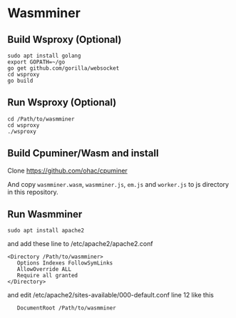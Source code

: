 # Wasmminer

## Build Wsproxy (Optional)

```
sudo apt install golang
export GOPATH=~/go
go get github.com/gorilla/websocket
cd wsproxy
go build
```

## Run Wsproxy (Optional)
```
cd /Path/to/wasmminer
cd wsproxy
./wsproxy
```
## Build Cpuminer/Wasm and install

Clone https://github.com/ohac/cpuminer

And copy `wasmminer.wasm`, `wasmminer.js`, `em.js` and `worker.js` to js directory in this repository.

## Run Wasmminer

```
sudo apt install apache2
```
 and add these line to /etc/apache2/apache2.conf
```
<Directory /Path/to/wasmminer>
   Options Indexes FollowSymLinks
   AllowOverride ALL
   Require all granted
</Directory>
```
 and edit /etc/apache2/sites-available/000-default.conf line 12 like this
```
   DocumentRoot /Path/to/wasmminer
```
